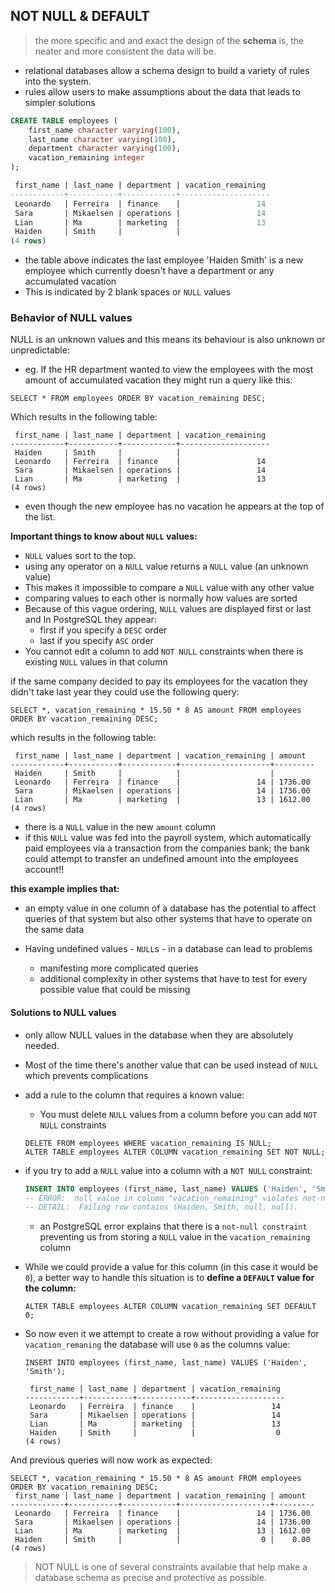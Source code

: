 ## NOT NULL & DEFAULT

> the more specific and and exact the design of the **schema** is, the neater and more consistent the data will be.

- relational databases allow a schema design to build a variety of rules into the system. 
- rules allow users to make assumptions about the data that leads to simpler solutions 

```sql
CREATE TABLE employees (
    first_name character varying(100),
    last_name character varying(100),
    department character varying(100),
    vacation_remaining integer
);

 first_name | last_name | department | vacation_remaining
------------+-----------+------------+--------------------
 Leonardo   | Ferreira  | finance    |                 14
 Sara       | Mikaelsen | operations |                 14
 Lian       | Ma        | marketing  |                 13
 Haiden     | Smith     |            |
(4 rows)
```

- the table above indicates the last employee 'Haiden Smith' is a new employee which currently doesn't have a department or any accumulated vacation
- This is indicated by 2 blank spaces or `NULL` values 

### Behavior of NULL values

NULL is an unknown values and this means its behaviour is also unknown or unpredictable:

-  eg. If the HR department wanted to view the employees with the most amount of accumulated vacation they might run a query like this:

```sqlite
SELECT * FROM employees ORDER BY vacation_remaining DESC;
```

Which results in the following table:

```sqlite
 first_name | last_name | department | vacation_remaining
------------+-----------+------------+--------------------
 Haiden     | Smith     |            |
 Leonardo   | Ferreira  | finance    |                 14
 Sara       | Mikaelsen | operations |                 14
 Lian       | Ma        | marketing  |                 13
(4 rows)
```

- even though the new employee has no vacation he appears at the top of the list.

**Important things to know about `NULL` values:**

- `NULL` values sort to the top. 
- using any operator on a `NULL` value returns a `NULL` value (an unknown value)
- This makes it impossible to compare a `NULL` value with any other value
- comparing values to each other is normally how values are sorted
- Because of this vague ordering, `NULL` values are displayed first or last and In PostgreSQL they appear:
  - first if you specify a `DESC` order
  - last if you specify `ASC` order
- You cannot edit a column to add `NOT NULL` constraints when there is existing `NULL` values in that column

if the same company decided to pay its employees for the vacation they didn't take last year they could use the following query:

```sqlite
SELECT *, vacation_remaining * 15.50 * 8 AS amount FROM employees ORDER BY vacation_remaining DESC;
```

which results in the following table:

```sqlite
 first_name | last_name | department | vacation_remaining | amount
------------+-----------+------------+--------------------+---------
 Haiden     | Smith     |            |                    |
 Leonardo   | Ferreira  | finance    |                 14 | 1736.00
 Sara       | Mikaelsen | operations |                 14 | 1736.00
 Lian       | Ma        | marketing  |                 13 | 1612.00
(4 rows)
```

- there is a `NULL` value in the new `amount` column
- if this `NULL` value was fed into the payroll system, which automatically paid employees via a transaction from the companies bank; the bank could attempt to transfer an undefined amount into the employees account!!

**this example implies that:**

- an empty value in one column of a database has the potential to affect queries of that system but also other systems that have to operate on the same data

- Having undefined values - `NULL`s - in a database can lead to problems
  - manifesting more complicated queries
  - additional complexity in other systems that have to test for every possible value that could be missing

#### Solutions to NULL values

- only allow NULL values in the database when they are absolutely needed. 

- Most of the time there's another value that can be used instead of `NULL` which prevents complications

- add a rule to the column that requires a known value:

  - You must delete `NULL` values from a column before you can add `NOT NULL` constraints

  ```sqlite
  DELETE FROM employees WHERE vacation_remaining IS NULL;
  ALTER TABLE employees ALTER COLUMN vacation_remaining SET NOT NULL;
  ```

- if you try to add a `NULL` value into a column with a `NOT NULL` constraint:

  ```sql
  INSERT INTO employees (first_name, last_name) VALUES ('Haiden', 'Smith');
  -- ERROR:  null value in column "vacation_remaining" violates not-null constraint 
  -- DETAIL:  Failing row contains (Haiden, Smith, null, null).
  ```

  - an PostgreSQL error explains that there is a `not-null constraint` preventing us from storing a `NULL` value in the `vacation_remaining` column

- While we could provide a value for this column (in this case it would be `0`), a better way to handle this situation is to **define a `DEFAULT` value for the column:**

  ```sqlite
  ALTER TABLE employees ALTER COLUMN vacation_remaining SET DEFAULT 0;
  ```

- So now even it we attempt to create a row without providing a value for `vacation_remaning` the database will use `0` as the columns value:

  ```sqlite
  INSERT INTO employees (first_name, last_name) VALUES ('Haiden', 'Smith');
  
   first_name | last_name | department | vacation_remaining
  ------------+-----------+------------+--------------------
   Leonardo   | Ferreira  | finance    |                 14
   Sara       | Mikaelsen | operations |                 14
   Lian       | Ma        | marketing  |                 13
   Haiden     | Smith     |            |                  0
  (4 rows)
  ```

And previous queries will now work as expected:

```sqlite
SELECT *, vacation_remaining * 15.50 * 8 AS amount FROM employees ORDER BY vacation_remaining DESC;
 first_name | last_name | department | vacation_remaining | amount
------------+-----------+------------+--------------------+---------
 Leonardo   | Ferreira  | finance    |                 14 | 1736.00
 Sara       | Mikaelsen | operations |                 14 | 1736.00
 Lian       | Ma        | marketing  |                 13 | 1612.00
 Haiden     | Smith     |            |                  0 |    0.00
(4 rows)
```

> NOT NULL is one of several constraints available that help make a database schema as precise and protective as possible.

